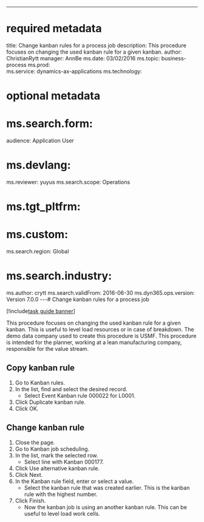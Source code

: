 --- 
# required metadata 
 
title: Change kanban rules for a process job
description: This procedure focuses on changing the used kanban rule for a given kanban. 
author: ChristianRytt
manager: AnnBe 
ms.date: 03/02/2016
ms.topic: business-process 
ms.prod:  
ms.service: dynamics-ax-applications 
ms.technology:  
 
# optional metadata 
 
# ms.search.form:   
audience: Application User 
# ms.devlang:  
ms.reviewer: yuyus
ms.search.scope: Operations 
# ms.tgt_pltfrm:  
# ms.custom:  
ms.search.region: Global
# ms.search.industry: 
ms.author: crytt
ms.search.validFrom: 2016-06-30 
ms.dyn365.ops.version: Version 7.0.0 
---# Change kanban rules for a process job

[!include[task guide banner](../../includes/task-guide-banner.md)]

This procedure focuses on changing the used kanban rule for a given kanban. This is useful to level load resources or in case of breakdown. The demo data company used to create this procedure is USMF. This procedure is intended for the planner, working at a lean manufacturing company, responsible for the value stream.


## Copy kanban rule
1. Go to Kanban rules.
2. In the list, find and select the desired record.
    * Select Event Kanban rule 000022 for L0001.  
3. Click Duplicate kanban rule.
4. Click OK.

## Change kanban rule
1. Close the page.
2. Go to Kanban job scheduling.
3. In the list, mark the selected row.
    * Select line with Kanban 000177.  
4. Click Use alternative kanban rule.
5. Click Next.
6. In the Kanban rule field, enter or select a value.
    * Select the kanban rule that was created earlier. This is the kanban rule with the highest number.  
7. Click Finish.
    * Now the kanban job is using an another kanban rule. This can be useful to level load work cells.  

